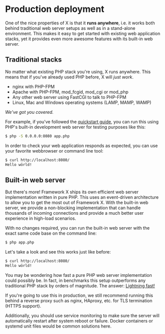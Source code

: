 # Production deployment

One of the nice properties of X is that it **runs anywhere**, i.e. it works both
behind traditional web server setups as well as in a stand-alone environment.
This makes it easy to get started with existing web application stacks, yet it
provides even more awesome features with its built-in web server.

## Traditional stacks

No matter what existing PHP stack you're using, X runs anywhere.
This means that if you've already used PHP before, X will *just work*.

* nginx with PHP-FPM
* Apache with PHP-FPM, mod_fcgid, mod_cgi or mod_php
* Any other web server using FastCGI to talk to PHP-FPM
* Linux, Mac and Windows operating systems (<abbrev title="Apache, MySQL or MariaDB, PHP, on Linux, Mac or Windows operating systems">LAMP, MAMP, WAMP</abbrev>)

*We've got you covered.*

For example, if you've followed the [quickstart guide](../getting-started/quickstart.md), you can run this using PHP's built-in development web
server for testing purposes like this:

```bash
$ php -S 0.0.0.0:8080 app.php
```

In order to check your web application responds as expected, you can use your favorite webbrowser or command line tool:

```bash
$ curl http://localhost:8080/
Hello wörld!
```

## Built-in web server

But there's more!
Framework X ships its own efficient web server implementation written in pure PHP.
This uses an event-driven architecture to allow you to get the most out of Framework X.
With the built-in web server, we provide a non-blocking implementation that can handle thousands of incoming connections and provide a much better user experience in high-load scenarios.

With no changes required, you can run the built-in web server with the exact same code base on the command line:

```bash
$ php app.php
```

Let's take a look and see this works just like before:

```bash
$ curl http://localhost:8080/
Hello wörld!
```

You may be wondering how fast a pure PHP web server implementation could possibly be.
In fact, in benchmarks this setup outperforms any traditional PHP stack by orders of magnitude.
The answer: [Lightning fast!](https://framework-x.clue.engineering/#lightning-fast)

If you're going to use this in production, we still recommend running this
behind a reverse proxy such as nginx, HAproxy, etc. for TLS termination
(HTTPS support).

Additionally, you should use service monitoring to make sure the server will
automatically restart after system reboot or failure. Docker containers or
systemd unit files would be common solutions here.
